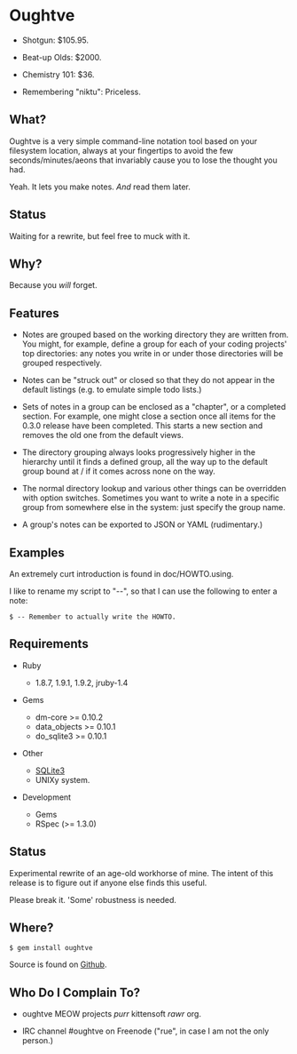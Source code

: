  Oughtve
=========

- Shotgun:              $105.95.
- Beat-up Olds:         $2000.
- Chemistry 101:        $36.

- Remembering "niktu":  Priceless.


 What?
-------

Oughtve is a very simple command-line notation tool based on
your filesystem location, always at your fingertips to avoid the few
seconds/minutes/aeons that invariably cause you to lose the
thought you had.

Yeah. It lets you make notes. *And* read them later.


 Status
--------

Waiting for a rewrite, but feel free to muck with it.


 Why?
------

Because you *will* forget.


 Features
----------

- Notes are grouped based on the working directory they are
  written from. You might, for example, define a group for
  each of your coding projects' top directories: any notes
  you write in or under those directories will be grouped
  respectively.

- Notes can be "struck out" or closed so that they do not
  appear in the default listings (e.g. to emulate simple todo
  lists.)

- Sets of notes in a group can be enclosed as a "chapter", or
  a completed section. For example, one might close a section
  once all items for the 0.3.0 release have been completed.
  This starts a new section and removes the old one from the
  default views.

- The directory grouping always looks progressively higher in
  the hierarchy until it finds a defined group, all the way up
  to the default group bound at / if it comes across none on
  the way.

- The normal directory lookup and various other things can be
  overridden with option switches. Sometimes you want to write
  a note in a specific group from somewhere else in the system:
  just specify the group name.

- A group's notes can be exported to JSON or YAML (rudimentary.)


 Examples
----------

An extremely curt introduction is found in doc/HOWTO.using.

I like to rename my script to "--", so that I can use the
following to enter a note:

    $ -- Remember to actually write the HOWTO.


 Requirements
--------------

- Ruby
  - 1.8.7, 1.9.1, 1.9.2, jruby-1.4

- Gems
  - dm-core        >= 0.10.2
  - data_objects   >= 0.10.1
  - do_sqlite3     >= 0.10.1

- Other
  - [SQLite3](http://sqlite.org)
  - UNIXy system.

- Development
  - Gems
  - RSpec (>= 1.3.0)


 Status
--------

Experimental rewrite of an age-old workhorse of mine. The
intent of this release is to figure out if anyone else
finds this useful.

Please break it. 'Some' robustness is needed.


 Where?
--------

    $ gem install oughtve

Source is found on [Github](http://github.com/rue/oughtve).


 Who Do I Complain To?
-----------------------

- oughtve MEOW projects _purr_ kittensoft _rawr_ org.

- IRC channel #oughtve on Freenode ("rue", in case I am not the only person.)

